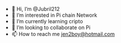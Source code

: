 - 👋 Hi, I’m @Jubril212
- 👀 I’m interested in Pi chain Network 
- 🌱 I’m currently learning cripto 
- 💞️ I’m looking to collaborate on Pi
- 📫 How to reach me jen2boy@hotmail.com
<!---
Jubril212/Jubril212 is a ✨ special ✨ repository because its `README.md` (this file) appears on your GitHub profile.
You can click the Preview link to take a look at your changes.
I love cripto
